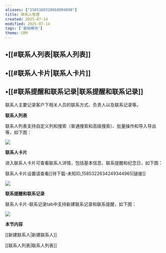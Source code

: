 ```yaml
---
aliases: ["1585168318668094898"]
title: 联系人管理
created: 2025-07-14
modified: 2025-07-14
tags: ['基础模块']
theme: CRM
---
```


## •[[#联系人列表|联系人列表]]

## •[[#联系人卡片|联系人卡片]]

## •[[#联系提醒和联系记录|联系提醒和联系记录]]

联系人主要记录客户下相关人员的联系方式、负责人以及联系记录等。

**联系人列表**

联系人列表支持自定义列和搜索（普通搜索和高级搜索）、批量操作和导入导出等，如下图：

![](5017be44e605e44595a0c4e5f42720c2.jpg)

**联系人卡片**

进入联系人卡片可查看联系人详情，包括基本信息、联系提醒和纪念日，如下图：

联系人卡片设置请查看[[待下载-未知ID_1585322634249344965|链接]]

![](27aea4b5735b933380322a7826b9de39.jpg)

**联系提醒和联系记录**

联系人卡片-联系记录tab中支持新建联系记录和联系提醒，如下图：

![](f459082e3463eeba81385cbb49d03247.jpg)

**本节内容**

[[新建联系人|新建联系人]]

[[联系人列表|联系人列表]]